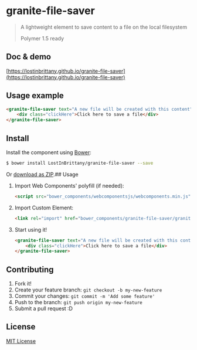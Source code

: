 # granite-file-saver

> A lightweight element to save content to a file on the local filesystem
> 
> Polymer 1.5 ready

## Doc & demo

[https://lostinbrittany.github.io/granite-file-saver](https://lostinbrittany.github.io/granite-file-saver)


## Usage example

<!---
```
<custom-element-demo>
  <template>
    <script src="../webcomponentsjs/webcomponents-lite.js"></script>
    <link rel="import" href="granite-alert.html">
    <next-code-block></next-code-block>
  </template>
</custom-element-demo>
```
-->
```html
<granite-file-saver text="A new file will be created with this content">
    <div class="clickHere">Click here to save a file</div>
</granite-file-saver>
```

## Install

Install the component using [Bower](http://bower.io/):

```sh
$ bower install LostInBrittany/granite-file-saver --save
```

Or [download as ZIP](https://github.com/LostInBrittany/granite-file-saver/archive/gh-pages.zip).## Usage

1. Import Web Components' polyfill (if needed):

    ```html
    <script src="bower_components/webcomponentsjs/webcomponents.min.js"></script>
    ```

2. Import Custom Element:

    ```html
    <link rel="import" href="bower_components/granite-file-saver/granite-file-saver.html">
    ```

3. Start using it!

    ```html
    <granite-file-saver text="A new file will be created with this content">
        <div class="clickHere">Click here to save a file</div>
    </granite-file-saver>
    ```


## Contributing

1. Fork it!
2. Create your feature branch: `git checkout -b my-new-feature`
3. Commit your changes: `git commit -m 'Add some feature'`
4. Push to the branch: `git push origin my-new-feature`
5. Submit a pull request :D

## License

[MIT License](http://opensource.org/licenses/MIT)